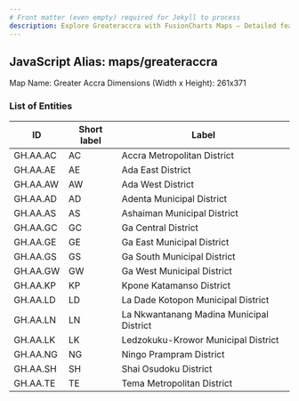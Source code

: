 ```yaml
---
# Front matter (even empty) required for Jekyll to process
description: Explore Greateraccra with FusionCharts Maps – Detailed features for seamless integration. Try now & enhance your data visualization today! 
---
```


## JavaScript Alias: maps/greateraccra

Map Name: Greater Accra
Dimensions (Width x Height): 261x371

### List of Entities

| ID       | Short label | Label                                    |
| -------- | ----------- | ---------------------------------------- |
| GH.AA.AC | AC          | Accra Metropolitan District              |
| GH.AA.AE | AE          | Ada East District                        |
| GH.AA.AW | AW          | Ada West District                        |
| GH.AA.AD | AD          | Adenta Municipal District                |
| GH.AA.AS | AS          | Ashaiman Municipal District              |
| GH.AA.GC | GC          | Ga Central District                      |
| GH.AA.GE | GE          | Ga East Municipal District               |
| GH.AA.GS | GS          | Ga South Municipal District              |
| GH.AA.GW | GW          | Ga West Municipal District               |
| GH.AA.KP | KP          | Kpone Katamanso District                 |
| GH.AA.LD | LD          | La Dade Kotopon Municipal District       |
| GH.AA.LN | LN          | La Nkwantanang Madina Municipal District |
| GH.AA.LK | LK          | Ledzokuku-Krowor Municipal District      |
| GH.AA.NG | NG          | Ningo Prampram District                  |
| GH.AA.SH | SH          | Shai Osudoku District                    |
| GH.AA.TE | TE          | Tema Metropolitan District               |
